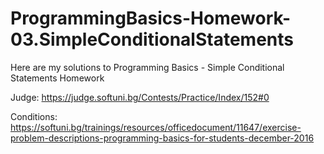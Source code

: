# ProgrammingBasics-Homework-03.SimpleConditionalStatements

Here are my solutions to Programming Basics - Simple Conditional Statements Homework

Judge: https://judge.softuni.bg/Contests/Practice/Index/152#0

Conditions: https://softuni.bg/trainings/resources/officedocument/11647/exercise-problem-descriptions-programming-basics-for-students-december-2016
